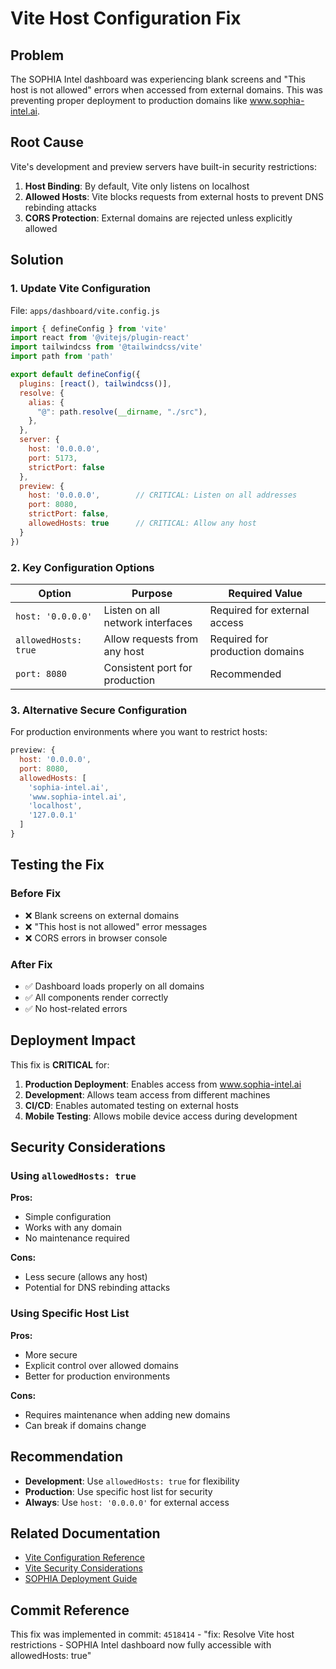 # Vite Host Configuration Fix

## Problem

The SOPHIA Intel dashboard was experiencing blank screens and "This host is not allowed" errors when accessed from external domains. This was preventing proper deployment to production domains like www.sophia-intel.ai.

## Root Cause

Vite's development and preview servers have built-in security restrictions:

1. **Host Binding**: By default, Vite only listens on localhost
2. **Allowed Hosts**: Vite blocks requests from external hosts to prevent DNS rebinding attacks
3. **CORS Protection**: External domains are rejected unless explicitly allowed

## Solution

### 1. Update Vite Configuration

File: `apps/dashboard/vite.config.js`

```javascript
import { defineConfig } from 'vite'
import react from '@vitejs/plugin-react'
import tailwindcss from '@tailwindcss/vite'
import path from 'path'

export default defineConfig({
  plugins: [react(), tailwindcss()],
  resolve: {
    alias: {
      "@": path.resolve(__dirname, "./src"),
    },
  },
  server: {
    host: '0.0.0.0',
    port: 5173,
    strictPort: false
  },
  preview: {
    host: '0.0.0.0',        // CRITICAL: Listen on all addresses
    port: 8080,
    strictPort: false,
    allowedHosts: true      // CRITICAL: Allow any host
  }
})
```

### 2. Key Configuration Options

| Option | Purpose | Required Value |
|--------|---------|----------------|
| `host: '0.0.0.0'` | Listen on all network interfaces | Required for external access |
| `allowedHosts: true` | Allow requests from any host | Required for production domains |
| `port: 8080` | Consistent port for production | Recommended |

### 3. Alternative Secure Configuration

For production environments where you want to restrict hosts:

```javascript
preview: {
  host: '0.0.0.0',
  port: 8080,
  allowedHosts: [
    'sophia-intel.ai',
    'www.sophia-intel.ai',
    'localhost',
    '127.0.0.1'
  ]
}
```

## Testing the Fix

### Before Fix
- ❌ Blank screens on external domains
- ❌ "This host is not allowed" error messages
- ❌ CORS errors in browser console

### After Fix
- ✅ Dashboard loads properly on all domains
- ✅ All components render correctly
- ✅ No host-related errors

## Deployment Impact

This fix is **CRITICAL** for:

1. **Production Deployment**: Enables access from www.sophia-intel.ai
2. **Development**: Allows team access from different machines
3. **CI/CD**: Enables automated testing on external hosts
4. **Mobile Testing**: Allows mobile device access during development

## Security Considerations

### Using `allowedHosts: true`

**Pros:**
- Simple configuration
- Works with any domain
- No maintenance required

**Cons:**
- Less secure (allows any host)
- Potential for DNS rebinding attacks

### Using Specific Host List

**Pros:**
- More secure
- Explicit control over allowed domains
- Better for production environments

**Cons:**
- Requires maintenance when adding new domains
- Can break if domains change

## Recommendation

- **Development**: Use `allowedHosts: true` for flexibility
- **Production**: Use specific host list for security
- **Always**: Use `host: '0.0.0.0'` for external access

## Related Documentation

- [Vite Configuration Reference](https://vitejs.dev/config/)
- [Vite Security Considerations](https://vitejs.dev/config/server-options.html#server-host)
- [SOPHIA Deployment Guide](./deployment/README.md)

## Commit Reference

This fix was implemented in commit: `4518414` - "fix: Resolve Vite host restrictions - SOPHIA Intel dashboard now fully accessible with allowedHosts: true"

